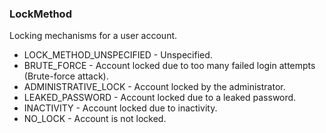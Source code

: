 ### LockMethod
Locking mechanisms for a user account.

- LOCK_METHOD_UNSPECIFIED - Unspecified.
- BRUTE_FORCE - Account locked due to too many failed login attempts (Brute-force attack).
- ADMINISTRATIVE_LOCK - Account locked by the administrator.
- LEAKED_PASSWORD - Account locked due to a leaked password.
- INACTIVITY - Account locked due to inactivity.
- NO_LOCK - Account is not locked.
